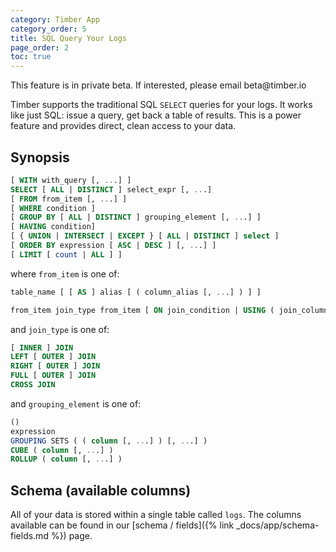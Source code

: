 ```yaml
---
category: Timber App
category_order: 5
title: SQL Query Your Logs
page_order: 2
toc: true
---
```


<div class="info-notice">This feature is in private beta. If interested, please email beta@timber.io</div>


Timber supports the traditional SQL `SELECT` queries for your logs. It works like just SQL:
issue a query, get back a table of results. This is a power feature and provides
direct, clean access to your data.


## Synopsis

```sql
[ WITH with_query [, ...] ]
SELECT [ ALL | DISTINCT ] select_expr [, ...]
[ FROM from_item [, ...] ]
[ WHERE condition ]
[ GROUP BY [ ALL | DISTINCT ] grouping_element [, ...] ]
[ HAVING condition]
[ { UNION | INTERSECT | EXCEPT } [ ALL | DISTINCT ] select ]
[ ORDER BY expression [ ASC | DESC ] [, ...] ]
[ LIMIT [ count | ALL ] ]
```

where `from_item` is one of:

```sql
table_name [ [ AS ] alias [ ( column_alias [, ...] ) ] ]
```

```sql
from_item join_type from_item [ ON join_condition | USING ( join_column [, ...] ) ]
```

and `join_type` is one of:

```sql
[ INNER ] JOIN
LEFT [ OUTER ] JOIN
RIGHT [ OUTER ] JOIN
FULL [ OUTER ] JOIN
CROSS JOIN
```

and `grouping_element` is one of:

```sql
()
expression
GROUPING SETS ( ( column [, ...] ) [, ...] )
CUBE ( column [, ...] )
ROLLUP ( column [, ...] )
```

## Schema (available columns)

All of your data is stored within a single table called `logs`. The columns available
can be found in our [schema / fields]({% link _docs/app/schema-fields.md %}) page.